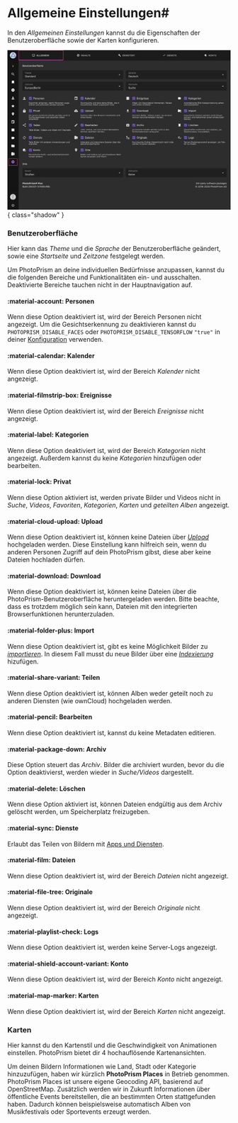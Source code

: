 # Allgemeine Einstellungen#

In den *Allgemeinen Einstellungen* kannst du die Eigenschaften der Benutzeroberfläche sowie der Karten konfigurieren.

![Screenshot](img/settings-general-2503-german.jpg){ class="shadow" }

### Benutzeroberfläche ###
Hier kann das *Theme* und die *Sprache* der Benutzeroberfläche geändert, sowie eine *Startseite* und *Zeitzone* festgelegt werden.

Um PhotoPrism an deine individuellen Bedürfnisse anzupassen, kannst du die folgenden Bereiche und Funktionalitäten ein- und ausschalten.
Deaktivierte Bereiche tauchen nicht in der Hauptnavigation auf.

#### :material-account: Personen ####
Wenn diese Option deaktiviert ist, wird der Bereich Personen nicht angezeigt. Um die Gesichtserkennung zu deaktivieren kannst du `PHOTOPRISM_DISABLE_FACES` oder `PHOTOPRISM_DISABLE_TENSORFLOW` `"true"` in deiner [Konfiguration](https://docs.photoprism.app/getting-started/config-options/) verwenden.

#### :material-calendar: Kalender ####
Wenn diese Option deaktiviert ist, wird der Bereich *Kalender* nicht angezeigt.

#### :material-filmstrip-box: Ereignisse ####
Wenn diese Option deaktiviert ist, wird der Bereich *Ereignisse* nicht angezeigt.

#### :material-label: Kategorien ####
Wenn diese Option deaktiviert ist, wird der Bereich *Kategorien* nicht angezeigt. Außerdem kannst du keine *Kategorien* hinzufügen oder bearbeiten.

#### :material-lock: Privat ####
Wenn diese Option aktiviert ist, werden private Bilder und Videos nicht in *Suche*, *Videos*, *Favoriten*, *Kategorien*, *Karten* und *geteilten Alben* angezeigt.

#### :material-cloud-upload: Upload ####
Wenn diese Option deaktiviert ist, können keine Dateien über [*Upload*](../library/upload.md) hochgeladen werden.
Diese Einstellung kann hilfreich sein, wenn du anderen Personen Zugriff auf dein PhotoPrism gibst, diese aber keine Dateien hochladen dürfen.

#### :material-download: Download ####
Wenn diese Option deaktiviert ist, können keine Dateien über die PhotoPrism-Benutzeroberfläche heruntergeladen werden. Bitte beachte, dass es trotzdem möglich sein kann, Dateien mit den integrierten Browserfunktionen herunterzuladen.

#### :material-folder-plus: Import ####
Wenn diese Option deaktiviert ist, gibt es keine Möglichkeit Bilder zu [*importieren*](../library/import.md). In diesem Fall musst du neue Bilder über eine [*Indexierung*](../library/indexing.md) hizufügen.

#### :material-share-variant: Teilen ####
Wenn diese Option deaktiviert ist, können Alben weder geteilt noch zu anderen Diensten (wie ownCloud) hochgeladen werden.

#### :material-pencil: Bearbeiten ####
Wenn diese Option deaktiviert ist, kannst du keine Metadaten editieren.

#### :material-package-down: Archiv ####
Diese Option steuert das *Archiv*. Bilder die archiviert wurden, bevor du die Option deaktivierst, werden wieder in *Suche/Videos* dargestellt.

#### :material-delete: Löschen ####
Wenn diese Option aktiviert ist, können Dateien endgültig aus dem Archiv gelöscht werden, um Speicherplatz freizugeben.

#### :material-sync: Dienste ####
Erlaubt das Teilen von Bildern mit [Apps und Diensten](./sync.md).

#### :material-film: Dateien ####
Wenn diese Option deaktiviert ist, wird der Bereich *Dateien* nicht angezeigt.

#### :material-file-tree: Originale  ####
Wenn diese Option deaktiviert ist, wird der Bereich *Originale* nicht angezeigt.

#### :material-playlist-check: Logs ####
Wenn diese Option deaktiviert ist, werden keine Server-Logs angezeigt.

#### :material-shield-account-variant: Konto ####
Wenn diese Option deaktiviert ist, wird der Bereich *Konto* nicht angezeigt.

#### :material-map-marker: Karten ####
Wenn diese Option deaktiviert ist, wird der Bereich *Karten* nicht angezeigt.

### Karten ####
Hier kannst du den Kartenstil und die Geschwindigkeit von Animationen einstellen.
PhotoPrism bietet dir 4 hochauflösende Kartenansichten.

Um deinen Bildern Informationen wie Land, Stadt oder Kategorie hinzuzufügen, haben wir kürzlich **PhotoPrism Places** in Betrieb genommen.
PhotoPrism Places ist unsere eigene Geocoding API, basierend auf  OpenStreetMap.
Zusätzlich werden wir in Zukunft Informationen über öffentliche Events bereitstellen, die an bestimmten Orten stattgefunden haben.
Dadurch können beispielsweise automatisch Alben von Musikfestivals oder Sportevents erzeugt werden.

